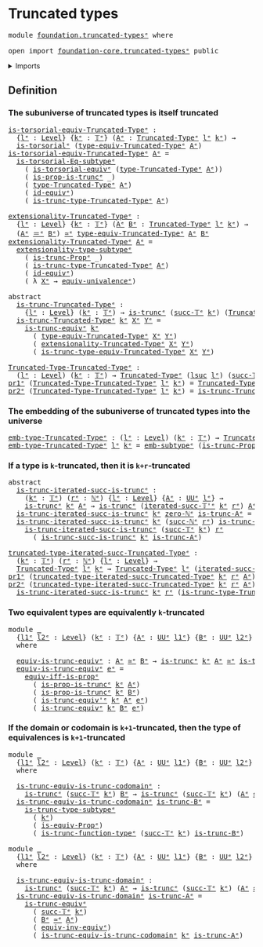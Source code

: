 # Truncated types

<pre class="Agda"><a id="28" class="Keyword">module</a> <a id="35" href="foundation.truncated-types%25E1%25B5%2589.html" class="Module">foundation.truncated-typesᵉ</a> <a id="63" class="Keyword">where</a>

<a id="70" class="Keyword">open</a> <a id="75" class="Keyword">import</a> <a id="82" href="foundation-core.truncated-types%25E1%25B5%2589.html" class="Module">foundation-core.truncated-typesᵉ</a> <a id="115" class="Keyword">public</a>
</pre>
<details><summary>Imports</summary>

<pre class="Agda"><a id="172" class="Keyword">open</a> <a id="177" class="Keyword">import</a> <a id="184" href="elementary-number-theory.natural-numbers%25E1%25B5%2589.html" class="Module">elementary-number-theory.natural-numbersᵉ</a>

<a id="227" class="Keyword">open</a> <a id="232" class="Keyword">import</a> <a id="239" href="foundation.dependent-pair-types%25E1%25B5%2589.html" class="Module">foundation.dependent-pair-typesᵉ</a>
<a id="272" class="Keyword">open</a> <a id="277" class="Keyword">import</a> <a id="284" href="foundation.equivalences%25E1%25B5%2589.html" class="Module">foundation.equivalencesᵉ</a>
<a id="309" class="Keyword">open</a> <a id="314" class="Keyword">import</a> <a id="321" href="foundation.logical-equivalences%25E1%25B5%2589.html" class="Module">foundation.logical-equivalencesᵉ</a>
<a id="354" class="Keyword">open</a> <a id="359" class="Keyword">import</a> <a id="366" href="foundation.subtype-identity-principle%25E1%25B5%2589.html" class="Module">foundation.subtype-identity-principleᵉ</a>
<a id="405" class="Keyword">open</a> <a id="410" class="Keyword">import</a> <a id="417" href="foundation.truncation-levels%25E1%25B5%2589.html" class="Module">foundation.truncation-levelsᵉ</a>
<a id="447" class="Keyword">open</a> <a id="452" class="Keyword">import</a> <a id="459" href="foundation.univalence%25E1%25B5%2589.html" class="Module">foundation.univalenceᵉ</a>
<a id="482" class="Keyword">open</a> <a id="487" class="Keyword">import</a> <a id="494" href="foundation.universe-levels%25E1%25B5%2589.html" class="Module">foundation.universe-levelsᵉ</a>

<a id="523" class="Keyword">open</a> <a id="528" class="Keyword">import</a> <a id="535" href="foundation-core.embeddings%25E1%25B5%2589.html" class="Module">foundation-core.embeddingsᵉ</a>
<a id="563" class="Keyword">open</a> <a id="568" class="Keyword">import</a> <a id="575" href="foundation-core.identity-types%25E1%25B5%2589.html" class="Module">foundation-core.identity-typesᵉ</a>
<a id="607" class="Keyword">open</a> <a id="612" class="Keyword">import</a> <a id="619" href="foundation-core.propositions%25E1%25B5%2589.html" class="Module">foundation-core.propositionsᵉ</a>
<a id="649" class="Keyword">open</a> <a id="654" class="Keyword">import</a> <a id="661" href="foundation-core.subtypes%25E1%25B5%2589.html" class="Module">foundation-core.subtypesᵉ</a>
<a id="687" class="Keyword">open</a> <a id="692" class="Keyword">import</a> <a id="699" href="foundation-core.torsorial-type-families%25E1%25B5%2589.html" class="Module">foundation-core.torsorial-type-familiesᵉ</a>
</pre>
</details>

## Definition

### The subuniverse of truncated types is itself truncated

<pre class="Agda"><a id="is-torsorial-equiv-Truncated-Typeᵉ"></a><a id="840" href="foundation.truncated-types%25E1%25B5%2589.html#840" class="Function">is-torsorial-equiv-Truncated-Typeᵉ</a> <a id="875" class="Symbol">:</a>
  <a id="879" class="Symbol">{</a><a id="880" href="foundation.truncated-types%25E1%25B5%2589.html#880" class="Bound">lᵉ</a> <a id="883" class="Symbol">:</a> <a id="885" href="Agda.Primitive.html#742" class="Postulate">Level</a><a id="890" class="Symbol">}</a> <a id="892" class="Symbol">{</a><a id="893" href="foundation.truncated-types%25E1%25B5%2589.html#893" class="Bound">kᵉ</a> <a id="896" class="Symbol">:</a> <a id="898" href="foundation-core.truncation-levels%25E1%25B5%2589.html#523" class="Datatype">𝕋ᵉ</a><a id="900" class="Symbol">}</a> <a id="902" class="Symbol">(</a><a id="903" href="foundation.truncated-types%25E1%25B5%2589.html#903" class="Bound">Aᵉ</a> <a id="906" class="Symbol">:</a> <a id="908" href="foundation-core.truncated-types%25E1%25B5%2589.html#1597" class="Function">Truncated-Typeᵉ</a> <a id="924" href="foundation.truncated-types%25E1%25B5%2589.html#880" class="Bound">lᵉ</a> <a id="927" href="foundation.truncated-types%25E1%25B5%2589.html#893" class="Bound">kᵉ</a><a id="929" class="Symbol">)</a> <a id="931" class="Symbol">→</a>
  <a id="935" href="foundation-core.torsorial-type-families%25E1%25B5%2589.html#2479" class="Function">is-torsorialᵉ</a> <a id="949" class="Symbol">(</a><a id="950" href="foundation-core.truncated-types%25E1%25B5%2589.html#14513" class="Function">type-equiv-Truncated-Typeᵉ</a> <a id="977" href="foundation.truncated-types%25E1%25B5%2589.html#903" class="Bound">Aᵉ</a><a id="979" class="Symbol">)</a>
<a id="981" href="foundation.truncated-types%25E1%25B5%2589.html#840" class="Function">is-torsorial-equiv-Truncated-Typeᵉ</a> <a id="1016" href="foundation.truncated-types%25E1%25B5%2589.html#1016" class="Bound">Aᵉ</a> <a id="1019" class="Symbol">=</a>
  <a id="1023" href="foundation.subtype-identity-principle%25E1%25B5%2589.html#1348" class="Function">is-torsorial-Eq-subtypeᵉ</a>
    <a id="1052" class="Symbol">(</a> <a id="1054" href="foundation.univalence%25E1%25B5%2589.html#4030" class="Function">is-torsorial-equivᵉ</a> <a id="1074" class="Symbol">(</a><a id="1075" href="foundation-core.truncated-types%25E1%25B5%2589.html#1746" class="Function">type-Truncated-Typeᵉ</a> <a id="1096" href="foundation.truncated-types%25E1%25B5%2589.html#1016" class="Bound">Aᵉ</a><a id="1098" class="Symbol">))</a>
    <a id="1105" class="Symbol">(</a> <a id="1107" href="foundation-core.truncated-types%25E1%25B5%2589.html#13297" class="Function">is-prop-is-truncᵉ</a> <a id="1125" class="Symbol">_)</a>
    <a id="1132" class="Symbol">(</a> <a id="1134" href="foundation-core.truncated-types%25E1%25B5%2589.html#1746" class="Function">type-Truncated-Typeᵉ</a> <a id="1155" href="foundation.truncated-types%25E1%25B5%2589.html#1016" class="Bound">Aᵉ</a><a id="1157" class="Symbol">)</a>
    <a id="1163" class="Symbol">(</a> <a id="1165" href="foundation-core.equivalences%25E1%25B5%2589.html#4139" class="Function">id-equivᵉ</a><a id="1174" class="Symbol">)</a>
    <a id="1180" class="Symbol">(</a> <a id="1182" href="foundation-core.truncated-types%25E1%25B5%2589.html#1833" class="Function">is-trunc-type-Truncated-Typeᵉ</a> <a id="1212" href="foundation.truncated-types%25E1%25B5%2589.html#1016" class="Bound">Aᵉ</a><a id="1214" class="Symbol">)</a>

<a id="extensionality-Truncated-Typeᵉ"></a><a id="1217" href="foundation.truncated-types%25E1%25B5%2589.html#1217" class="Function">extensionality-Truncated-Typeᵉ</a> <a id="1248" class="Symbol">:</a>
  <a id="1252" class="Symbol">{</a><a id="1253" href="foundation.truncated-types%25E1%25B5%2589.html#1253" class="Bound">lᵉ</a> <a id="1256" class="Symbol">:</a> <a id="1258" href="Agda.Primitive.html#742" class="Postulate">Level</a><a id="1263" class="Symbol">}</a> <a id="1265" class="Symbol">{</a><a id="1266" href="foundation.truncated-types%25E1%25B5%2589.html#1266" class="Bound">kᵉ</a> <a id="1269" class="Symbol">:</a> <a id="1271" href="foundation-core.truncation-levels%25E1%25B5%2589.html#523" class="Datatype">𝕋ᵉ</a><a id="1273" class="Symbol">}</a> <a id="1275" class="Symbol">(</a><a id="1276" href="foundation.truncated-types%25E1%25B5%2589.html#1276" class="Bound">Aᵉ</a> <a id="1279" href="foundation.truncated-types%25E1%25B5%2589.html#1279" class="Bound">Bᵉ</a> <a id="1282" class="Symbol">:</a> <a id="1284" href="foundation-core.truncated-types%25E1%25B5%2589.html#1597" class="Function">Truncated-Typeᵉ</a> <a id="1300" href="foundation.truncated-types%25E1%25B5%2589.html#1253" class="Bound">lᵉ</a> <a id="1303" href="foundation.truncated-types%25E1%25B5%2589.html#1266" class="Bound">kᵉ</a><a id="1305" class="Symbol">)</a> <a id="1307" class="Symbol">→</a>
  <a id="1311" class="Symbol">(</a><a id="1312" href="foundation.truncated-types%25E1%25B5%2589.html#1276" class="Bound">Aᵉ</a> <a id="1315" href="foundation-core.identity-types%25E1%25B5%2589.html#2730" class="Function Operator">＝ᵉ</a> <a id="1318" href="foundation.truncated-types%25E1%25B5%2589.html#1279" class="Bound">Bᵉ</a><a id="1320" class="Symbol">)</a> <a id="1322" href="foundation-core.equivalences%25E1%25B5%2589.html#2662" class="Function Operator">≃ᵉ</a> <a id="1325" href="foundation-core.truncated-types%25E1%25B5%2589.html#14513" class="Function">type-equiv-Truncated-Typeᵉ</a> <a id="1352" href="foundation.truncated-types%25E1%25B5%2589.html#1276" class="Bound">Aᵉ</a> <a id="1355" href="foundation.truncated-types%25E1%25B5%2589.html#1279" class="Bound">Bᵉ</a>
<a id="1358" href="foundation.truncated-types%25E1%25B5%2589.html#1217" class="Function">extensionality-Truncated-Typeᵉ</a> <a id="1389" href="foundation.truncated-types%25E1%25B5%2589.html#1389" class="Bound">Aᵉ</a> <a id="1392" class="Symbol">=</a>
  <a id="1396" href="foundation.subtype-identity-principle%25E1%25B5%2589.html#3045" class="Function">extensionality-type-subtypeᵉ</a>
    <a id="1429" class="Symbol">(</a> <a id="1431" href="foundation-core.truncated-types%25E1%25B5%2589.html#13591" class="Function">is-trunc-Propᵉ</a> <a id="1446" class="Symbol">_)</a>
    <a id="1453" class="Symbol">(</a> <a id="1455" href="foundation-core.truncated-types%25E1%25B5%2589.html#1833" class="Function">is-trunc-type-Truncated-Typeᵉ</a> <a id="1485" href="foundation.truncated-types%25E1%25B5%2589.html#1389" class="Bound">Aᵉ</a><a id="1487" class="Symbol">)</a>
    <a id="1493" class="Symbol">(</a> <a id="1495" href="foundation-core.equivalences%25E1%25B5%2589.html#4139" class="Function">id-equivᵉ</a><a id="1504" class="Symbol">)</a>
    <a id="1510" class="Symbol">(</a> <a id="1512" class="Symbol">λ</a> <a id="1514" href="foundation.truncated-types%25E1%25B5%2589.html#1514" class="Bound">Xᵉ</a> <a id="1517" class="Symbol">→</a> <a id="1519" href="foundation.univalence%25E1%25B5%2589.html#2369" class="Function">equiv-univalenceᵉ</a><a id="1536" class="Symbol">)</a>

<a id="1539" class="Keyword">abstract</a>
  <a id="is-trunc-Truncated-Typeᵉ"></a><a id="1550" href="foundation.truncated-types%25E1%25B5%2589.html#1550" class="Function">is-trunc-Truncated-Typeᵉ</a> <a id="1575" class="Symbol">:</a>
    <a id="1581" class="Symbol">{</a><a id="1582" href="foundation.truncated-types%25E1%25B5%2589.html#1582" class="Bound">lᵉ</a> <a id="1585" class="Symbol">:</a> <a id="1587" href="Agda.Primitive.html#742" class="Postulate">Level</a><a id="1592" class="Symbol">}</a> <a id="1594" class="Symbol">(</a><a id="1595" href="foundation.truncated-types%25E1%25B5%2589.html#1595" class="Bound">kᵉ</a> <a id="1598" class="Symbol">:</a> <a id="1600" href="foundation-core.truncation-levels%25E1%25B5%2589.html#523" class="Datatype">𝕋ᵉ</a><a id="1602" class="Symbol">)</a> <a id="1604" class="Symbol">→</a> <a id="1606" href="foundation-core.truncated-types%25E1%25B5%2589.html#1253" class="Function">is-truncᵉ</a> <a id="1616" class="Symbol">(</a><a id="1617" href="foundation-core.truncation-levels%25E1%25B5%2589.html#564" class="InductiveConstructor">succ-𝕋ᵉ</a> <a id="1625" href="foundation.truncated-types%25E1%25B5%2589.html#1595" class="Bound">kᵉ</a><a id="1627" class="Symbol">)</a> <a id="1629" class="Symbol">(</a><a id="1630" href="foundation-core.truncated-types%25E1%25B5%2589.html#1597" class="Function">Truncated-Typeᵉ</a> <a id="1646" href="foundation.truncated-types%25E1%25B5%2589.html#1582" class="Bound">lᵉ</a> <a id="1649" href="foundation.truncated-types%25E1%25B5%2589.html#1595" class="Bound">kᵉ</a><a id="1651" class="Symbol">)</a>
  <a id="1655" href="foundation.truncated-types%25E1%25B5%2589.html#1550" class="Function">is-trunc-Truncated-Typeᵉ</a> <a id="1680" href="foundation.truncated-types%25E1%25B5%2589.html#1680" class="Bound">kᵉ</a> <a id="1683" href="foundation.truncated-types%25E1%25B5%2589.html#1683" class="Bound">Xᵉ</a> <a id="1686" href="foundation.truncated-types%25E1%25B5%2589.html#1686" class="Bound">Yᵉ</a> <a id="1689" class="Symbol">=</a>
    <a id="1695" href="foundation-core.truncated-types%25E1%25B5%2589.html#4523" class="Function">is-trunc-equivᵉ</a> <a id="1711" href="foundation.truncated-types%25E1%25B5%2589.html#1680" class="Bound">kᵉ</a>
      <a id="1720" class="Symbol">(</a> <a id="1722" href="foundation-core.truncated-types%25E1%25B5%2589.html#14513" class="Function">type-equiv-Truncated-Typeᵉ</a> <a id="1749" href="foundation.truncated-types%25E1%25B5%2589.html#1683" class="Bound">Xᵉ</a> <a id="1752" href="foundation.truncated-types%25E1%25B5%2589.html#1686" class="Bound">Yᵉ</a><a id="1754" class="Symbol">)</a>
      <a id="1762" class="Symbol">(</a> <a id="1764" href="foundation.truncated-types%25E1%25B5%2589.html#1217" class="Function">extensionality-Truncated-Typeᵉ</a> <a id="1795" href="foundation.truncated-types%25E1%25B5%2589.html#1683" class="Bound">Xᵉ</a> <a id="1798" href="foundation.truncated-types%25E1%25B5%2589.html#1686" class="Bound">Yᵉ</a><a id="1800" class="Symbol">)</a>
      <a id="1808" class="Symbol">(</a> <a id="1810" href="foundation-core.truncated-types%25E1%25B5%2589.html#14741" class="Function">is-trunc-type-equiv-Truncated-Typeᵉ</a> <a id="1846" href="foundation.truncated-types%25E1%25B5%2589.html#1683" class="Bound">Xᵉ</a> <a id="1849" href="foundation.truncated-types%25E1%25B5%2589.html#1686" class="Bound">Yᵉ</a><a id="1851" class="Symbol">)</a>

<a id="Truncated-Type-Truncated-Typeᵉ"></a><a id="1854" href="foundation.truncated-types%25E1%25B5%2589.html#1854" class="Function">Truncated-Type-Truncated-Typeᵉ</a> <a id="1885" class="Symbol">:</a>
  <a id="1889" class="Symbol">(</a><a id="1890" href="foundation.truncated-types%25E1%25B5%2589.html#1890" class="Bound">lᵉ</a> <a id="1893" class="Symbol">:</a> <a id="1895" href="Agda.Primitive.html#742" class="Postulate">Level</a><a id="1900" class="Symbol">)</a> <a id="1902" class="Symbol">(</a><a id="1903" href="foundation.truncated-types%25E1%25B5%2589.html#1903" class="Bound">kᵉ</a> <a id="1906" class="Symbol">:</a> <a id="1908" href="foundation-core.truncation-levels%25E1%25B5%2589.html#523" class="Datatype">𝕋ᵉ</a><a id="1910" class="Symbol">)</a> <a id="1912" class="Symbol">→</a> <a id="1914" href="foundation-core.truncated-types%25E1%25B5%2589.html#1597" class="Function">Truncated-Typeᵉ</a> <a id="1930" class="Symbol">(</a><a id="1931" href="Agda.Primitive.html#931" class="Primitive">lsuc</a> <a id="1936" href="foundation.truncated-types%25E1%25B5%2589.html#1890" class="Bound">lᵉ</a><a id="1938" class="Symbol">)</a> <a id="1940" class="Symbol">(</a><a id="1941" href="foundation-core.truncation-levels%25E1%25B5%2589.html#564" class="InductiveConstructor">succ-𝕋ᵉ</a> <a id="1949" href="foundation.truncated-types%25E1%25B5%2589.html#1903" class="Bound">kᵉ</a><a id="1951" class="Symbol">)</a>
<a id="1953" href="foundation.dependent-pair-types%25E1%25B5%2589.html#697" class="Field">pr1ᵉ</a> <a id="1958" class="Symbol">(</a><a id="1959" href="foundation.truncated-types%25E1%25B5%2589.html#1854" class="Function">Truncated-Type-Truncated-Typeᵉ</a> <a id="1990" href="foundation.truncated-types%25E1%25B5%2589.html#1990" class="Bound">lᵉ</a> <a id="1993" href="foundation.truncated-types%25E1%25B5%2589.html#1993" class="Bound">kᵉ</a><a id="1995" class="Symbol">)</a> <a id="1997" class="Symbol">=</a> <a id="1999" href="foundation-core.truncated-types%25E1%25B5%2589.html#1597" class="Function">Truncated-Typeᵉ</a> <a id="2015" href="foundation.truncated-types%25E1%25B5%2589.html#1990" class="Bound">lᵉ</a> <a id="2018" href="foundation.truncated-types%25E1%25B5%2589.html#1993" class="Bound">kᵉ</a>
<a id="2021" href="foundation.dependent-pair-types%25E1%25B5%2589.html#711" class="Field">pr2ᵉ</a> <a id="2026" class="Symbol">(</a><a id="2027" href="foundation.truncated-types%25E1%25B5%2589.html#1854" class="Function">Truncated-Type-Truncated-Typeᵉ</a> <a id="2058" href="foundation.truncated-types%25E1%25B5%2589.html#2058" class="Bound">lᵉ</a> <a id="2061" href="foundation.truncated-types%25E1%25B5%2589.html#2061" class="Bound">kᵉ</a><a id="2063" class="Symbol">)</a> <a id="2065" class="Symbol">=</a> <a id="2067" href="foundation.truncated-types%25E1%25B5%2589.html#1550" class="Function">is-trunc-Truncated-Typeᵉ</a> <a id="2092" href="foundation.truncated-types%25E1%25B5%2589.html#2061" class="Bound">kᵉ</a>
</pre>
### The embedding of the subuniverse of truncated types into the universe

<pre class="Agda"><a id="emb-type-Truncated-Typeᵉ"></a><a id="2183" href="foundation.truncated-types%25E1%25B5%2589.html#2183" class="Function">emb-type-Truncated-Typeᵉ</a> <a id="2208" class="Symbol">:</a> <a id="2210" class="Symbol">(</a><a id="2211" href="foundation.truncated-types%25E1%25B5%2589.html#2211" class="Bound">lᵉ</a> <a id="2214" class="Symbol">:</a> <a id="2216" href="Agda.Primitive.html#742" class="Postulate">Level</a><a id="2221" class="Symbol">)</a> <a id="2223" class="Symbol">(</a><a id="2224" href="foundation.truncated-types%25E1%25B5%2589.html#2224" class="Bound">kᵉ</a> <a id="2227" class="Symbol">:</a> <a id="2229" href="foundation-core.truncation-levels%25E1%25B5%2589.html#523" class="Datatype">𝕋ᵉ</a><a id="2231" class="Symbol">)</a> <a id="2233" class="Symbol">→</a> <a id="2235" href="foundation-core.truncated-types%25E1%25B5%2589.html#1597" class="Function">Truncated-Typeᵉ</a> <a id="2251" href="foundation.truncated-types%25E1%25B5%2589.html#2211" class="Bound">lᵉ</a> <a id="2254" href="foundation.truncated-types%25E1%25B5%2589.html#2224" class="Bound">kᵉ</a> <a id="2257" href="foundation-core.embeddings%25E1%25B5%2589.html#1585" class="Function Operator">↪ᵉ</a> <a id="2260" href="Agda.Primitive.html#429" class="Primitive">UUᵉ</a> <a id="2264" href="foundation.truncated-types%25E1%25B5%2589.html#2211" class="Bound">lᵉ</a>
<a id="2267" href="foundation.truncated-types%25E1%25B5%2589.html#2183" class="Function">emb-type-Truncated-Typeᵉ</a> <a id="2292" href="foundation.truncated-types%25E1%25B5%2589.html#2292" class="Bound">lᵉ</a> <a id="2295" href="foundation.truncated-types%25E1%25B5%2589.html#2295" class="Bound">kᵉ</a> <a id="2298" class="Symbol">=</a> <a id="2300" href="foundation-core.subtypes%25E1%25B5%2589.html#5408" class="Function">emb-subtypeᵉ</a> <a id="2313" class="Symbol">(</a><a id="2314" href="foundation-core.truncated-types%25E1%25B5%2589.html#13591" class="Function">is-trunc-Propᵉ</a> <a id="2329" href="foundation.truncated-types%25E1%25B5%2589.html#2295" class="Bound">kᵉ</a><a id="2331" class="Symbol">)</a>
</pre>
### If a type is `k`-truncated, then it is `k+r`-truncated

<pre class="Agda"><a id="2406" class="Keyword">abstract</a>
  <a id="is-trunc-iterated-succ-is-truncᵉ"></a><a id="2417" href="foundation.truncated-types%25E1%25B5%2589.html#2417" class="Function">is-trunc-iterated-succ-is-truncᵉ</a> <a id="2450" class="Symbol">:</a>
    <a id="2456" class="Symbol">(</a><a id="2457" href="foundation.truncated-types%25E1%25B5%2589.html#2457" class="Bound">kᵉ</a> <a id="2460" class="Symbol">:</a> <a id="2462" href="foundation-core.truncation-levels%25E1%25B5%2589.html#523" class="Datatype">𝕋ᵉ</a><a id="2464" class="Symbol">)</a> <a id="2466" class="Symbol">(</a><a id="2467" href="foundation.truncated-types%25E1%25B5%2589.html#2467" class="Bound">rᵉ</a> <a id="2470" class="Symbol">:</a> <a id="2472" href="elementary-number-theory.natural-numbers%25E1%25B5%2589.html#783" class="Datatype">ℕᵉ</a><a id="2474" class="Symbol">)</a> <a id="2476" class="Symbol">{</a><a id="2477" href="foundation.truncated-types%25E1%25B5%2589.html#2477" class="Bound">lᵉ</a> <a id="2480" class="Symbol">:</a> <a id="2482" href="Agda.Primitive.html#742" class="Postulate">Level</a><a id="2487" class="Symbol">}</a> <a id="2489" class="Symbol">{</a><a id="2490" href="foundation.truncated-types%25E1%25B5%2589.html#2490" class="Bound">Aᵉ</a> <a id="2493" class="Symbol">:</a> <a id="2495" href="Agda.Primitive.html#429" class="Primitive">UUᵉ</a> <a id="2499" href="foundation.truncated-types%25E1%25B5%2589.html#2477" class="Bound">lᵉ</a><a id="2501" class="Symbol">}</a> <a id="2503" class="Symbol">→</a>
    <a id="2509" href="foundation-core.truncated-types%25E1%25B5%2589.html#1253" class="Function">is-truncᵉ</a> <a id="2519" href="foundation.truncated-types%25E1%25B5%2589.html#2457" class="Bound">kᵉ</a> <a id="2522" href="foundation.truncated-types%25E1%25B5%2589.html#2490" class="Bound">Aᵉ</a> <a id="2525" class="Symbol">→</a> <a id="2527" href="foundation-core.truncated-types%25E1%25B5%2589.html#1253" class="Function">is-truncᵉ</a> <a id="2537" class="Symbol">(</a><a id="2538" href="foundation.truncation-levels%25E1%25B5%2589.html#1932" class="Function">iterated-succ-𝕋&#39;ᵉ</a> <a id="2556" href="foundation.truncated-types%25E1%25B5%2589.html#2457" class="Bound">kᵉ</a> <a id="2559" href="foundation.truncated-types%25E1%25B5%2589.html#2467" class="Bound">rᵉ</a><a id="2561" class="Symbol">)</a> <a id="2563" href="foundation.truncated-types%25E1%25B5%2589.html#2490" class="Bound">Aᵉ</a>
  <a id="2568" href="foundation.truncated-types%25E1%25B5%2589.html#2417" class="Function">is-trunc-iterated-succ-is-truncᵉ</a> <a id="2601" href="foundation.truncated-types%25E1%25B5%2589.html#2601" class="Bound">kᵉ</a> <a id="2604" href="elementary-number-theory.natural-numbers%25E1%25B5%2589.html#806" class="InductiveConstructor">zero-ℕᵉ</a> <a id="2612" href="foundation.truncated-types%25E1%25B5%2589.html#2612" class="Bound">is-trunc-Aᵉ</a> <a id="2624" class="Symbol">=</a> <a id="2626" href="foundation.truncated-types%25E1%25B5%2589.html#2612" class="Bound">is-trunc-Aᵉ</a>
  <a id="2640" href="foundation.truncated-types%25E1%25B5%2589.html#2417" class="Function">is-trunc-iterated-succ-is-truncᵉ</a> <a id="2673" href="foundation.truncated-types%25E1%25B5%2589.html#2673" class="Bound">kᵉ</a> <a id="2676" class="Symbol">(</a><a id="2677" href="elementary-number-theory.natural-numbers%25E1%25B5%2589.html#821" class="InductiveConstructor">succ-ℕᵉ</a> <a id="2685" href="foundation.truncated-types%25E1%25B5%2589.html#2685" class="Bound">rᵉ</a><a id="2687" class="Symbol">)</a> <a id="2689" href="foundation.truncated-types%25E1%25B5%2589.html#2689" class="Bound">is-trunc-Aᵉ</a> <a id="2701" class="Symbol">=</a>
    <a id="2707" href="foundation.truncated-types%25E1%25B5%2589.html#2417" class="Function">is-trunc-iterated-succ-is-truncᵉ</a> <a id="2740" class="Symbol">(</a><a id="2741" href="foundation-core.truncation-levels%25E1%25B5%2589.html#564" class="InductiveConstructor">succ-𝕋ᵉ</a> <a id="2749" href="foundation.truncated-types%25E1%25B5%2589.html#2673" class="Bound">kᵉ</a><a id="2751" class="Symbol">)</a> <a id="2753" href="foundation.truncated-types%25E1%25B5%2589.html#2685" class="Bound">rᵉ</a>
      <a id="2762" class="Symbol">(</a> <a id="2764" href="foundation-core.truncated-types%25E1%25B5%2589.html#2077" class="Function">is-trunc-succ-is-truncᵉ</a> <a id="2788" href="foundation.truncated-types%25E1%25B5%2589.html#2673" class="Bound">kᵉ</a> <a id="2791" href="foundation.truncated-types%25E1%25B5%2589.html#2689" class="Bound">is-trunc-Aᵉ</a><a id="2802" class="Symbol">)</a>

<a id="truncated-type-iterated-succ-Truncated-Typeᵉ"></a><a id="2805" href="foundation.truncated-types%25E1%25B5%2589.html#2805" class="Function">truncated-type-iterated-succ-Truncated-Typeᵉ</a> <a id="2850" class="Symbol">:</a>
  <a id="2854" class="Symbol">(</a><a id="2855" href="foundation.truncated-types%25E1%25B5%2589.html#2855" class="Bound">kᵉ</a> <a id="2858" class="Symbol">:</a> <a id="2860" href="foundation-core.truncation-levels%25E1%25B5%2589.html#523" class="Datatype">𝕋ᵉ</a><a id="2862" class="Symbol">)</a> <a id="2864" class="Symbol">(</a><a id="2865" href="foundation.truncated-types%25E1%25B5%2589.html#2865" class="Bound">rᵉ</a> <a id="2868" class="Symbol">:</a> <a id="2870" href="elementary-number-theory.natural-numbers%25E1%25B5%2589.html#783" class="Datatype">ℕᵉ</a><a id="2872" class="Symbol">)</a> <a id="2874" class="Symbol">{</a><a id="2875" href="foundation.truncated-types%25E1%25B5%2589.html#2875" class="Bound">lᵉ</a> <a id="2878" class="Symbol">:</a> <a id="2880" href="Agda.Primitive.html#742" class="Postulate">Level</a><a id="2885" class="Symbol">}</a> <a id="2887" class="Symbol">→</a>
  <a id="2891" href="foundation-core.truncated-types%25E1%25B5%2589.html#1597" class="Function">Truncated-Typeᵉ</a> <a id="2907" href="foundation.truncated-types%25E1%25B5%2589.html#2875" class="Bound">lᵉ</a> <a id="2910" href="foundation.truncated-types%25E1%25B5%2589.html#2855" class="Bound">kᵉ</a> <a id="2913" class="Symbol">→</a> <a id="2915" href="foundation-core.truncated-types%25E1%25B5%2589.html#1597" class="Function">Truncated-Typeᵉ</a> <a id="2931" href="foundation.truncated-types%25E1%25B5%2589.html#2875" class="Bound">lᵉ</a> <a id="2934" class="Symbol">(</a><a id="2935" href="foundation.truncation-levels%25E1%25B5%2589.html#1932" class="Function">iterated-succ-𝕋&#39;ᵉ</a> <a id="2953" href="foundation.truncated-types%25E1%25B5%2589.html#2855" class="Bound">kᵉ</a> <a id="2956" href="foundation.truncated-types%25E1%25B5%2589.html#2865" class="Bound">rᵉ</a><a id="2958" class="Symbol">)</a>
<a id="2960" href="foundation.dependent-pair-types%25E1%25B5%2589.html#697" class="Field">pr1ᵉ</a> <a id="2965" class="Symbol">(</a><a id="2966" href="foundation.truncated-types%25E1%25B5%2589.html#2805" class="Function">truncated-type-iterated-succ-Truncated-Typeᵉ</a> <a id="3011" href="foundation.truncated-types%25E1%25B5%2589.html#3011" class="Bound">kᵉ</a> <a id="3014" href="foundation.truncated-types%25E1%25B5%2589.html#3014" class="Bound">rᵉ</a> <a id="3017" href="foundation.truncated-types%25E1%25B5%2589.html#3017" class="Bound">Aᵉ</a><a id="3019" class="Symbol">)</a> <a id="3021" class="Symbol">=</a> <a id="3023" href="foundation-core.truncated-types%25E1%25B5%2589.html#1746" class="Function">type-Truncated-Typeᵉ</a> <a id="3044" href="foundation.truncated-types%25E1%25B5%2589.html#3017" class="Bound">Aᵉ</a>
<a id="3047" href="foundation.dependent-pair-types%25E1%25B5%2589.html#711" class="Field">pr2ᵉ</a> <a id="3052" class="Symbol">(</a><a id="3053" href="foundation.truncated-types%25E1%25B5%2589.html#2805" class="Function">truncated-type-iterated-succ-Truncated-Typeᵉ</a> <a id="3098" href="foundation.truncated-types%25E1%25B5%2589.html#3098" class="Bound">kᵉ</a> <a id="3101" href="foundation.truncated-types%25E1%25B5%2589.html#3101" class="Bound">rᵉ</a> <a id="3104" href="foundation.truncated-types%25E1%25B5%2589.html#3104" class="Bound">Aᵉ</a><a id="3106" class="Symbol">)</a> <a id="3108" class="Symbol">=</a>
  <a id="3112" href="foundation.truncated-types%25E1%25B5%2589.html#2417" class="Function">is-trunc-iterated-succ-is-truncᵉ</a> <a id="3145" href="foundation.truncated-types%25E1%25B5%2589.html#3098" class="Bound">kᵉ</a> <a id="3148" href="foundation.truncated-types%25E1%25B5%2589.html#3101" class="Bound">rᵉ</a> <a id="3151" class="Symbol">(</a><a id="3152" href="foundation-core.truncated-types%25E1%25B5%2589.html#1833" class="Function">is-trunc-type-Truncated-Typeᵉ</a> <a id="3182" href="foundation.truncated-types%25E1%25B5%2589.html#3104" class="Bound">Aᵉ</a><a id="3184" class="Symbol">)</a>
</pre>
### Two equivalent types are equivalently `k`-truncated

<pre class="Agda"><a id="3256" class="Keyword">module</a> <a id="3263" href="foundation.truncated-types%25E1%25B5%2589.html#3263" class="Module">_</a>
  <a id="3267" class="Symbol">{</a><a id="3268" href="foundation.truncated-types%25E1%25B5%2589.html#3268" class="Bound">l1ᵉ</a> <a id="3272" href="foundation.truncated-types%25E1%25B5%2589.html#3272" class="Bound">l2ᵉ</a> <a id="3276" class="Symbol">:</a> <a id="3278" href="Agda.Primitive.html#742" class="Postulate">Level</a><a id="3283" class="Symbol">}</a> <a id="3285" class="Symbol">(</a><a id="3286" href="foundation.truncated-types%25E1%25B5%2589.html#3286" class="Bound">kᵉ</a> <a id="3289" class="Symbol">:</a> <a id="3291" href="foundation-core.truncation-levels%25E1%25B5%2589.html#523" class="Datatype">𝕋ᵉ</a><a id="3293" class="Symbol">)</a> <a id="3295" class="Symbol">{</a><a id="3296" href="foundation.truncated-types%25E1%25B5%2589.html#3296" class="Bound">Aᵉ</a> <a id="3299" class="Symbol">:</a> <a id="3301" href="Agda.Primitive.html#429" class="Primitive">UUᵉ</a> <a id="3305" href="foundation.truncated-types%25E1%25B5%2589.html#3268" class="Bound">l1ᵉ</a><a id="3308" class="Symbol">}</a> <a id="3310" class="Symbol">{</a><a id="3311" href="foundation.truncated-types%25E1%25B5%2589.html#3311" class="Bound">Bᵉ</a> <a id="3314" class="Symbol">:</a> <a id="3316" href="Agda.Primitive.html#429" class="Primitive">UUᵉ</a> <a id="3320" href="foundation.truncated-types%25E1%25B5%2589.html#3272" class="Bound">l2ᵉ</a><a id="3323" class="Symbol">}</a>
  <a id="3327" class="Keyword">where</a>

  <a id="3336" href="foundation.truncated-types%25E1%25B5%2589.html#3336" class="Function">equiv-is-trunc-equivᵉ</a> <a id="3358" class="Symbol">:</a> <a id="3360" href="foundation.truncated-types%25E1%25B5%2589.html#3296" class="Bound">Aᵉ</a> <a id="3363" href="foundation-core.equivalences%25E1%25B5%2589.html#2662" class="Function Operator">≃ᵉ</a> <a id="3366" href="foundation.truncated-types%25E1%25B5%2589.html#3311" class="Bound">Bᵉ</a> <a id="3369" class="Symbol">→</a> <a id="3371" href="foundation-core.truncated-types%25E1%25B5%2589.html#1253" class="Function">is-truncᵉ</a> <a id="3381" href="foundation.truncated-types%25E1%25B5%2589.html#3286" class="Bound">kᵉ</a> <a id="3384" href="foundation.truncated-types%25E1%25B5%2589.html#3296" class="Bound">Aᵉ</a> <a id="3387" href="foundation-core.equivalences%25E1%25B5%2589.html#2662" class="Function Operator">≃ᵉ</a> <a id="3390" href="foundation-core.truncated-types%25E1%25B5%2589.html#1253" class="Function">is-truncᵉ</a> <a id="3400" href="foundation.truncated-types%25E1%25B5%2589.html#3286" class="Bound">kᵉ</a> <a id="3403" href="foundation.truncated-types%25E1%25B5%2589.html#3311" class="Bound">Bᵉ</a>
  <a id="3408" href="foundation.truncated-types%25E1%25B5%2589.html#3336" class="Function">equiv-is-trunc-equivᵉ</a> <a id="3430" href="foundation.truncated-types%25E1%25B5%2589.html#3430" class="Bound">eᵉ</a> <a id="3433" class="Symbol">=</a>
    <a id="3439" href="foundation.logical-equivalences%25E1%25B5%2589.html#5045" class="Function">equiv-iff-is-propᵉ</a>
      <a id="3464" class="Symbol">(</a> <a id="3466" href="foundation-core.truncated-types%25E1%25B5%2589.html#13297" class="Function">is-prop-is-truncᵉ</a> <a id="3484" href="foundation.truncated-types%25E1%25B5%2589.html#3286" class="Bound">kᵉ</a> <a id="3487" href="foundation.truncated-types%25E1%25B5%2589.html#3296" class="Bound">Aᵉ</a><a id="3489" class="Symbol">)</a>
      <a id="3497" class="Symbol">(</a> <a id="3499" href="foundation-core.truncated-types%25E1%25B5%2589.html#13297" class="Function">is-prop-is-truncᵉ</a> <a id="3517" href="foundation.truncated-types%25E1%25B5%2589.html#3286" class="Bound">kᵉ</a> <a id="3520" href="foundation.truncated-types%25E1%25B5%2589.html#3311" class="Bound">Bᵉ</a><a id="3522" class="Symbol">)</a>
      <a id="3530" class="Symbol">(</a> <a id="3532" href="foundation-core.truncated-types%25E1%25B5%2589.html#5124" class="Function">is-trunc-equiv&#39;ᵉ</a> <a id="3549" href="foundation.truncated-types%25E1%25B5%2589.html#3286" class="Bound">kᵉ</a> <a id="3552" href="foundation.truncated-types%25E1%25B5%2589.html#3296" class="Bound">Aᵉ</a> <a id="3555" href="foundation.truncated-types%25E1%25B5%2589.html#3430" class="Bound">eᵉ</a><a id="3557" class="Symbol">)</a>
      <a id="3565" class="Symbol">(</a> <a id="3567" href="foundation-core.truncated-types%25E1%25B5%2589.html#4523" class="Function">is-trunc-equivᵉ</a> <a id="3583" href="foundation.truncated-types%25E1%25B5%2589.html#3286" class="Bound">kᵉ</a> <a id="3586" href="foundation.truncated-types%25E1%25B5%2589.html#3311" class="Bound">Bᵉ</a> <a id="3589" href="foundation.truncated-types%25E1%25B5%2589.html#3430" class="Bound">eᵉ</a><a id="3591" class="Symbol">)</a>
</pre>
### If the domain or codomain is `k+1`-truncated, then the type of equivalences is `k+1`-truncated

<pre class="Agda"><a id="3706" class="Keyword">module</a> <a id="3713" href="foundation.truncated-types%25E1%25B5%2589.html#3713" class="Module">_</a>
  <a id="3717" class="Symbol">{</a><a id="3718" href="foundation.truncated-types%25E1%25B5%2589.html#3718" class="Bound">l1ᵉ</a> <a id="3722" href="foundation.truncated-types%25E1%25B5%2589.html#3722" class="Bound">l2ᵉ</a> <a id="3726" class="Symbol">:</a> <a id="3728" href="Agda.Primitive.html#742" class="Postulate">Level</a><a id="3733" class="Symbol">}</a> <a id="3735" class="Symbol">(</a><a id="3736" href="foundation.truncated-types%25E1%25B5%2589.html#3736" class="Bound">kᵉ</a> <a id="3739" class="Symbol">:</a> <a id="3741" href="foundation-core.truncation-levels%25E1%25B5%2589.html#523" class="Datatype">𝕋ᵉ</a><a id="3743" class="Symbol">)</a> <a id="3745" class="Symbol">{</a><a id="3746" href="foundation.truncated-types%25E1%25B5%2589.html#3746" class="Bound">Aᵉ</a> <a id="3749" class="Symbol">:</a> <a id="3751" href="Agda.Primitive.html#429" class="Primitive">UUᵉ</a> <a id="3755" href="foundation.truncated-types%25E1%25B5%2589.html#3718" class="Bound">l1ᵉ</a><a id="3758" class="Symbol">}</a> <a id="3760" class="Symbol">{</a><a id="3761" href="foundation.truncated-types%25E1%25B5%2589.html#3761" class="Bound">Bᵉ</a> <a id="3764" class="Symbol">:</a> <a id="3766" href="Agda.Primitive.html#429" class="Primitive">UUᵉ</a> <a id="3770" href="foundation.truncated-types%25E1%25B5%2589.html#3722" class="Bound">l2ᵉ</a><a id="3773" class="Symbol">}</a>
  <a id="3777" class="Keyword">where</a>

  <a id="3786" href="foundation.truncated-types%25E1%25B5%2589.html#3786" class="Function">is-trunc-equiv-is-trunc-codomainᵉ</a> <a id="3820" class="Symbol">:</a>
    <a id="3826" href="foundation-core.truncated-types%25E1%25B5%2589.html#1253" class="Function">is-truncᵉ</a> <a id="3836" class="Symbol">(</a><a id="3837" href="foundation-core.truncation-levels%25E1%25B5%2589.html#564" class="InductiveConstructor">succ-𝕋ᵉ</a> <a id="3845" href="foundation.truncated-types%25E1%25B5%2589.html#3736" class="Bound">kᵉ</a><a id="3847" class="Symbol">)</a> <a id="3849" href="foundation.truncated-types%25E1%25B5%2589.html#3761" class="Bound">Bᵉ</a> <a id="3852" class="Symbol">→</a> <a id="3854" href="foundation-core.truncated-types%25E1%25B5%2589.html#1253" class="Function">is-truncᵉ</a> <a id="3864" class="Symbol">(</a><a id="3865" href="foundation-core.truncation-levels%25E1%25B5%2589.html#564" class="InductiveConstructor">succ-𝕋ᵉ</a> <a id="3873" href="foundation.truncated-types%25E1%25B5%2589.html#3736" class="Bound">kᵉ</a><a id="3875" class="Symbol">)</a> <a id="3877" class="Symbol">(</a><a id="3878" href="foundation.truncated-types%25E1%25B5%2589.html#3746" class="Bound">Aᵉ</a> <a id="3881" href="foundation-core.equivalences%25E1%25B5%2589.html#2662" class="Function Operator">≃ᵉ</a> <a id="3884" href="foundation.truncated-types%25E1%25B5%2589.html#3761" class="Bound">Bᵉ</a><a id="3886" class="Symbol">)</a>
  <a id="3890" href="foundation.truncated-types%25E1%25B5%2589.html#3786" class="Function">is-trunc-equiv-is-trunc-codomainᵉ</a> <a id="3924" href="foundation.truncated-types%25E1%25B5%2589.html#3924" class="Bound">is-trunc-Bᵉ</a> <a id="3936" class="Symbol">=</a>
    <a id="3942" href="foundation-core.subtypes%25E1%25B5%2589.html#8139" class="Function">is-trunc-type-subtypeᵉ</a>
      <a id="3971" class="Symbol">(</a> <a id="3973" href="foundation.truncated-types%25E1%25B5%2589.html#3736" class="Bound">kᵉ</a><a id="3975" class="Symbol">)</a>
      <a id="3983" class="Symbol">(</a> <a id="3985" href="foundation.equivalences%25E1%25B5%2589.html#5249" class="Function">is-equiv-Propᵉ</a><a id="3999" class="Symbol">)</a>
      <a id="4007" class="Symbol">(</a> <a id="4009" href="foundation-core.truncated-types%25E1%25B5%2589.html#11843" class="Function">is-trunc-function-typeᵉ</a> <a id="4033" class="Symbol">(</a><a id="4034" href="foundation-core.truncation-levels%25E1%25B5%2589.html#564" class="InductiveConstructor">succ-𝕋ᵉ</a> <a id="4042" href="foundation.truncated-types%25E1%25B5%2589.html#3736" class="Bound">kᵉ</a><a id="4044" class="Symbol">)</a> <a id="4046" href="foundation.truncated-types%25E1%25B5%2589.html#3924" class="Bound">is-trunc-Bᵉ</a><a id="4057" class="Symbol">)</a>

<a id="4060" class="Keyword">module</a> <a id="4067" href="foundation.truncated-types%25E1%25B5%2589.html#4067" class="Module">_</a>
  <a id="4071" class="Symbol">{</a><a id="4072" href="foundation.truncated-types%25E1%25B5%2589.html#4072" class="Bound">l1ᵉ</a> <a id="4076" href="foundation.truncated-types%25E1%25B5%2589.html#4076" class="Bound">l2ᵉ</a> <a id="4080" class="Symbol">:</a> <a id="4082" href="Agda.Primitive.html#742" class="Postulate">Level</a><a id="4087" class="Symbol">}</a> <a id="4089" class="Symbol">(</a><a id="4090" href="foundation.truncated-types%25E1%25B5%2589.html#4090" class="Bound">kᵉ</a> <a id="4093" class="Symbol">:</a> <a id="4095" href="foundation-core.truncation-levels%25E1%25B5%2589.html#523" class="Datatype">𝕋ᵉ</a><a id="4097" class="Symbol">)</a> <a id="4099" class="Symbol">{</a><a id="4100" href="foundation.truncated-types%25E1%25B5%2589.html#4100" class="Bound">Aᵉ</a> <a id="4103" class="Symbol">:</a> <a id="4105" href="Agda.Primitive.html#429" class="Primitive">UUᵉ</a> <a id="4109" href="foundation.truncated-types%25E1%25B5%2589.html#4072" class="Bound">l1ᵉ</a><a id="4112" class="Symbol">}</a> <a id="4114" class="Symbol">{</a><a id="4115" href="foundation.truncated-types%25E1%25B5%2589.html#4115" class="Bound">Bᵉ</a> <a id="4118" class="Symbol">:</a> <a id="4120" href="Agda.Primitive.html#429" class="Primitive">UUᵉ</a> <a id="4124" href="foundation.truncated-types%25E1%25B5%2589.html#4076" class="Bound">l2ᵉ</a><a id="4127" class="Symbol">}</a>
  <a id="4131" class="Keyword">where</a>

  <a id="4140" href="foundation.truncated-types%25E1%25B5%2589.html#4140" class="Function">is-trunc-equiv-is-trunc-domainᵉ</a> <a id="4172" class="Symbol">:</a>
    <a id="4178" href="foundation-core.truncated-types%25E1%25B5%2589.html#1253" class="Function">is-truncᵉ</a> <a id="4188" class="Symbol">(</a><a id="4189" href="foundation-core.truncation-levels%25E1%25B5%2589.html#564" class="InductiveConstructor">succ-𝕋ᵉ</a> <a id="4197" href="foundation.truncated-types%25E1%25B5%2589.html#4090" class="Bound">kᵉ</a><a id="4199" class="Symbol">)</a> <a id="4201" href="foundation.truncated-types%25E1%25B5%2589.html#4100" class="Bound">Aᵉ</a> <a id="4204" class="Symbol">→</a> <a id="4206" href="foundation-core.truncated-types%25E1%25B5%2589.html#1253" class="Function">is-truncᵉ</a> <a id="4216" class="Symbol">(</a><a id="4217" href="foundation-core.truncation-levels%25E1%25B5%2589.html#564" class="InductiveConstructor">succ-𝕋ᵉ</a> <a id="4225" href="foundation.truncated-types%25E1%25B5%2589.html#4090" class="Bound">kᵉ</a><a id="4227" class="Symbol">)</a> <a id="4229" class="Symbol">(</a><a id="4230" href="foundation.truncated-types%25E1%25B5%2589.html#4100" class="Bound">Aᵉ</a> <a id="4233" href="foundation-core.equivalences%25E1%25B5%2589.html#2662" class="Function Operator">≃ᵉ</a> <a id="4236" href="foundation.truncated-types%25E1%25B5%2589.html#4115" class="Bound">Bᵉ</a><a id="4238" class="Symbol">)</a>
  <a id="4242" href="foundation.truncated-types%25E1%25B5%2589.html#4140" class="Function">is-trunc-equiv-is-trunc-domainᵉ</a> <a id="4274" href="foundation.truncated-types%25E1%25B5%2589.html#4274" class="Bound">is-trunc-Aᵉ</a> <a id="4286" class="Symbol">=</a>
    <a id="4292" href="foundation-core.truncated-types%25E1%25B5%2589.html#4523" class="Function">is-trunc-equivᵉ</a>
      <a id="4314" class="Symbol">(</a> <a id="4316" href="foundation-core.truncation-levels%25E1%25B5%2589.html#564" class="InductiveConstructor">succ-𝕋ᵉ</a> <a id="4324" href="foundation.truncated-types%25E1%25B5%2589.html#4090" class="Bound">kᵉ</a><a id="4326" class="Symbol">)</a>
      <a id="4334" class="Symbol">(</a> <a id="4336" href="foundation.truncated-types%25E1%25B5%2589.html#4115" class="Bound">Bᵉ</a> <a id="4339" href="foundation-core.equivalences%25E1%25B5%2589.html#2662" class="Function Operator">≃ᵉ</a> <a id="4342" href="foundation.truncated-types%25E1%25B5%2589.html#4100" class="Bound">Aᵉ</a><a id="4344" class="Symbol">)</a>
      <a id="4352" class="Symbol">(</a> <a id="4354" href="foundation.equivalences%25E1%25B5%2589.html#16616" class="Function">equiv-inv-equivᵉ</a><a id="4370" class="Symbol">)</a>
      <a id="4378" class="Symbol">(</a> <a id="4380" href="foundation.truncated-types%25E1%25B5%2589.html#3786" class="Function">is-trunc-equiv-is-trunc-codomainᵉ</a> <a id="4414" href="foundation.truncated-types%25E1%25B5%2589.html#4090" class="Bound">kᵉ</a> <a id="4417" href="foundation.truncated-types%25E1%25B5%2589.html#4274" class="Bound">is-trunc-Aᵉ</a><a id="4428" class="Symbol">)</a>
</pre>